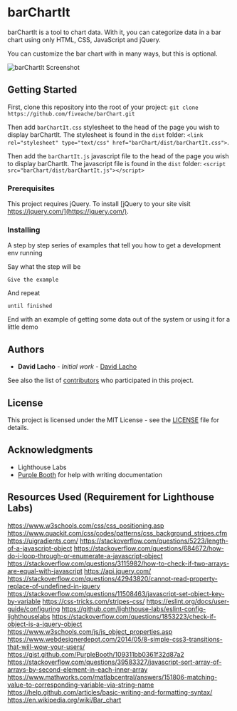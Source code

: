 # barChartIt

barChartIt is a tool to chart data. With it, you can categorize data in a bar chart using only HTML, CSS, JavaScript and jQuery.

You can customize the bar chart with in many ways, but this is optional.

![barChartIt Screenshot](https://raw.githubusercontent.com/fiveache/barChart/master/docs/screenshots/barChart.png)

## Getting Started

First, clone this repository into the root of your project:
```git clone https://github.com/fiveache/barChart.git```

Then add `barChartIt.css` stylesheet to the head of the page you wish to display barChartIt. The stylesheet is found in the `dist` folder:
```<link rel="stylesheet" type="text/css" href="barChart/dist/barChartIt.css">```.

Then add the `barChartIt.js` javascript file to the head of the page you wish to display barChartIt. The javascript file is found in the `dist` folder:
```<script src="barChart/dist/barChartIt.js"></script>```

### Prerequisites

This project requires jQuery. To install [jQuery to your site visit https://jquery.com/](https://jquery.com/).

### Installing

A step by step series of examples that tell you how to get a development env running

Say what the step will be

```
Give the example
```

And repeat

```
until finished
```

End with an example of getting some data out of the system or using it for a little demo

## Authors

* **David Lacho** - *Initial work* - [David Lacho](https://github.com/fiveache)

See also the list of [contributors](https://github.com/your/project/contributors) who participated in this project.

## License

This project is licensed under the MIT License - see the [LICENSE](LICENSE) file for details.

## Acknowledgments

* Lighthouse Labs
* [Purple Booth](https://github.com/PurpleBooth) for help with writing documentation

## Resources Used (Requirement for Lighthouse Labs)
https://www.w3schools.com/css/css_positioning.asp
https://www.quackit.com/css/codes/patterns/css_background_stripes.cfm
https://uigradients.com/
https://stackoverflow.com/questions/5223/length-of-a-javascript-object
https://stackoverflow.com/questions/684672/how-do-i-loop-through-or-enumerate-a-javascript-object
https://stackoverflow.com/questions/3115982/how-to-check-if-two-arrays-are-equal-with-javascript
https://api.jquery.com/
https://stackoverflow.com/questions/42943820/cannot-read-property-replace-of-undefined-in-jquery
https://stackoverflow.com/questions/11508463/javascript-set-object-key-by-variable
https://css-tricks.com/stripes-css/
https://eslint.org/docs/user-guide/configuring
https://github.com/lighthouse-labs/eslint-config-lighthouselabs
https://stackoverflow.com/questions/1853223/check-if-object-is-a-jquery-object
https://www.w3schools.com/js/js_object_properties.asp
https://www.webdesignerdepot.com/2014/05/8-simple-css3-transitions-that-will-wow-your-users/
https://gist.github.com/PurpleBooth/109311bb0361f32d87a2
https://stackoverflow.com/questions/39583327/javascript-sort-array-of-arrays-by-second-element-in-each-inner-array
https://www.mathworks.com/matlabcentral/answers/151806-matching-value-to-corresponding-variable-via-string-name
https://help.github.com/articles/basic-writing-and-formatting-syntax/
https://en.wikipedia.org/wiki/Bar_chart
